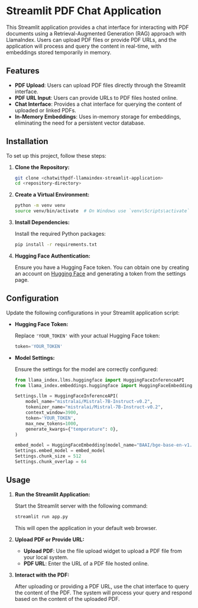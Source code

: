 # Streamlit PDF Chat Application

This Streamlit application provides a chat interface for interacting with PDF documents using a Retrieval-Augmented Generation (RAG) approach with LlamaIndex. Users can upload PDF files or provide PDF URLs, and the application will process and query the content in real-time, with embeddings stored temporarily in memory.

## Features

- **PDF Upload**: Users can upload PDF files directly through the Streamlit interface.
- **PDF URL Input**: Users can provide URLs to PDF files hosted online.
- **Chat Interface**: Provides a chat interface for querying the content of uploaded or linked PDFs.
- **In-Memory Embeddings**: Uses in-memory storage for embeddings, eliminating the need for a persistent vector database.

## Installation

To set up this project, follow these steps:

1. **Clone the Repository:**

    ```bash
    git clone <chatwithpdf-llamaindex-streamlit-application>
    cd <repository-directory>
    ```

2. **Create a Virtual Environment:**

    ```bash
    python -m venv venv
    source venv/bin/activate  # On Windows use `venv\Scripts\activate`
    ```

3. **Install Dependencies:**

    Install the required Python packages:

    ```bash
    pip install -r requirements.txt
    ```

4. **Hugging Face Authentication:**

    Ensure you have a Hugging Face token. You can obtain one by creating an account on [Hugging Face](https://huggingface.co/) and generating a token from the settings page.

## Configuration

Update the following configurations in your Streamlit application script:

- **Hugging Face Token:**

    Replace `'YOUR_TOKEN'` with your actual Hugging Face token:

    ```python
    token='YOUR_TOKEN'
    ```

- **Model Settings:**

    Ensure the settings for the model are correctly configured:

    ```python
    from llama_index.llms.huggingface import HuggingFaceInferenceAPI
    from llama_index.embeddings.huggingface import HuggingFaceEmbedding

    Settings.llm = HuggingFaceInferenceAPI(
        model_name="mistralai/Mistral-7B-Instruct-v0.2",
        tokenizer_name="mistralai/Mistral-7B-Instruct-v0.2",
        context_window=3900,
        token='YOUR_TOKEN',
        max_new_tokens=1000,
        generate_kwargs={"temperature": 0},
    )

    embed_model = HuggingFaceEmbedding(model_name="BAAI/bge-base-en-v1.5")
    Settings.embed_model = embed_model
    Settings.chunk_size = 512
    Settings.chunk_overlap = 64
    ```

## Usage

1. **Run the Streamlit Application:**

    Start the Streamlit server with the following command:

    ```bash
    streamlit run app.py
    ```

    This will open the application in your default web browser.

2. **Upload PDF or Provide URL:**

    - **Upload PDF**: Use the file upload widget to upload a PDF file from your local system.
    - **PDF URL**: Enter the URL of a PDF file hosted online.

3. **Interact with the PDF:**

    After uploading or providing a PDF URL, use the chat interface to query the content of the PDF. The system will process your query and respond based on the content of the uploaded PDF.
